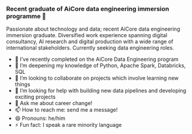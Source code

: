 ### Recent graduate of AiCore data engineering immersion programme 👋

<!--
**loudingspace/loudingspace** is a ✨ _special_ ✨ repository because its `README.md` (this file) appears on your GitHub profile.

-->

Passionate about technology and data; recent AiCore data engineering immersion graduate. Diversified work experience spanning digital consultancy, AI research and digital production with a wide range of international stakeholders. Currently seeking data engineering roles.

- 🔭 I’ve recently completed on the AiCore Data Engineering program
- 🌱 I’m deepening my knowledge of Python, Apache Spark, Databricks, SQL 
- 👯 I’m looking to collaborate on projects which involve learning new things
- 🤔 I’m looking for help with building new data pipelines and developing exciting projects
- 💬 Ask me about career change!
- 📫 How to reach me: send me a message!
- 😄 Pronouns: he/him
- ⚡ Fun fact: I speak a rare minority language

